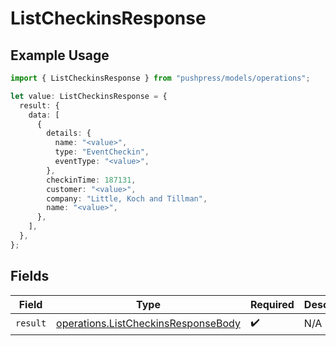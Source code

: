 # ListCheckinsResponse

## Example Usage

```typescript
import { ListCheckinsResponse } from "pushpress/models/operations";

let value: ListCheckinsResponse = {
  result: {
    data: [
      {
        details: {
          name: "<value>",
          type: "EventCheckin",
          eventType: "<value>",
        },
        checkinTime: 187131,
        customer: "<value>",
        company: "Little, Koch and Tillman",
        name: "<value>",
      },
    ],
  },
};
```

## Fields

| Field                                                                                      | Type                                                                                       | Required                                                                                   | Description                                                                                |
| ------------------------------------------------------------------------------------------ | ------------------------------------------------------------------------------------------ | ------------------------------------------------------------------------------------------ | ------------------------------------------------------------------------------------------ |
| `result`                                                                                   | [operations.ListCheckinsResponseBody](../../models/operations/listcheckinsresponsebody.md) | :heavy_check_mark:                                                                         | N/A                                                                                        |